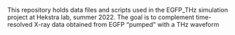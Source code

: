 This repository holds data files and scripts used in the EGFP_THz simulation project at Hekstra lab, summer 2022. The goal is to complement time-resolved X-ray data obtained from EGFP “pumped” with a THz waveform
